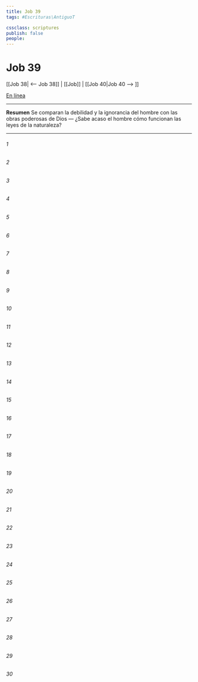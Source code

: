 ```yaml
---
title: Job 39
tags: #Escrituras\AntiguoT

cssclass: scriptures
publish: false
people:
---
```


# Job 39
[[Job 38| <-- Job 38]] | [[Job]] | [[Job 40|Job 40 --> ]]

[En línea](https://churchofjesuschrist.org/study/scriptures/ot/job/39?lang=spa)

---
__Resumen__
Se comparan la debilidad y la ignorancia del hombre con las obras poderosas de Dios — ¿Sabe acaso el hombre cómo funcionan las leyes de la naturaleza?

---
###### 1 


###### 2 


###### 3 


###### 4 


###### 5 


###### 6 


###### 7 


###### 8 


###### 9 


###### 10 


###### 11 


###### 12 


###### 13 


###### 14 


###### 15 


###### 16 


###### 17 


###### 18 


###### 19 


###### 20 


###### 21 


###### 22 


###### 23 


###### 24 


###### 25 


###### 26 


###### 27 


###### 28 


###### 29 


###### 30 


